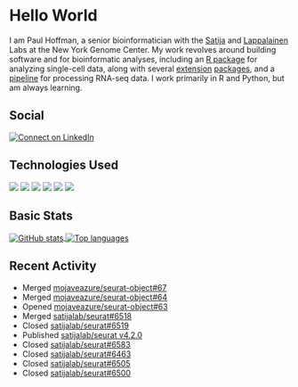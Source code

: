 
<!-- README.md is generated from README.Rmd. Please edit that file -->

# Hello World

I am Paul Hoffman, a senior bioinformatician with the
[Satija](https://satijalab.org) and [Lappalainen](https://tllab.org)
Labs at the New York Genome Center. My work revolves around building
software and for bioinformatic analyses, including an [R
package](https://github.com/satijalab/seurat) for analyzing single-cell
data, along with several
[extension](https://github.com/satijalab/seurat-data)
[packages](https://github.com/mojaveazure/seurat-disk), and a
[pipeline](https://github.com/LappalainenLab/RNApipeline) for processing
RNA-seq data. I work primarily in R and Python, but am always learning.

## Social

<!-- badges: start -->

[![Connect on
LinkedIn](https://img.shields.io/badge/--linkedin?label=LinkedIn&logo=LinkedIn&style=social)](https://www.linkedin.com/in/pauljhoffman)

<!-- badges: end -->

## Technologies Used

<!-- badges: start -->

![](https://img.shields.io/badge/r-%23276DC3.svg?&logo=r&logoColor=white)
![](https://img.shields.io/badge/python%20-%2314354C.svg?&logo=python&logoColor=white)
![](https://img.shields.io/badge/markdown-%23000000.svg?&logo=markdown&logoColor=white)
![](https://img.shields.io/badge/git%20-%23F05033.svg?&logo=git&logoColor=white)
![](https://img.shields.io/badge/github%20-%23121011.svg?&logo=github&logoColor=white)
![](https://img.shields.io/badge/docker%20-%230db7ed.svg?&logo=docker&logoColor=white)
<!-- ![](https://img.shields.io/badge/Google%20Cloud%20-%234285F4.svg?&logo=google-cloud&logoColor=white) -->
<!-- badges: end -->

## Basic Stats

<a href="https://github.com/anuraghazra/github-readme-stats">
<img align="center" src="https://github-readme-stats.vercel.app/api?username=mojaveazure&count_private=true&show_icons=true" alt="GitHub stats" />
</a> <a href="https://github.com/anuraghazra/github-readme-stats">
<img align="center" src="https://github-readme-stats.vercel.app/api/top-langs?username=mojaveazure&layout=compact" alt= "Top languages" />
</a>

## Recent Activity

- Merged
  [mojaveazure/seurat-object#67](https://github.com/mojaveazure/seurat-object/pull/67)
- Merged
  [mojaveazure/seurat-object#64](https://github.com/mojaveazure/seurat-object/pull/64)
- Opened
  [mojaveazure/seurat-object#63](https://github.com/mojaveazure/seurat-object/pull/63)
- Merged
  [satijalab/seurat#6518](https://github.com/satijalab/seurat/pull/6518)
- Closed
  [satijalab/seurat#6519](https://github.com/satijalab/seurat/issues/6519)
- Published [satijalab/seurat
  v4.2.0](https://github.com/satijalab/seurat/releases/tag/v4.2.0)
- Closed
  [satijalab/seurat#6583](https://github.com/satijalab/seurat/issues/6583)
- Closed
  [satijalab/seurat#6463](https://github.com/satijalab/seurat/issues/6463)
- Closed
  [satijalab/seurat#6505](https://github.com/satijalab/seurat/issues/6505)
- Closed
  [satijalab/seurat#6500](https://github.com/satijalab/seurat/issues/6500)
